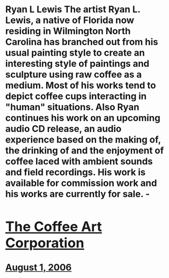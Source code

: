 # Ryan L Lewis The artist Ryan L. Lewis, a native of Florida now residing in Wilmington North Carolina has branched out from his usual painting style to create an interesting style of paintings and sculpture using raw coffee as a medium. Most of his works tend to depict coffee cups interacting in "human" situations. Also Ryan continues his work on an upcoming audio CD release, an audio experience based on the making of, the drinking of and the enjoyment of coffee laced with ambient sounds and field recordings. His work is available for commission work and his works are currently for sale. - [<h2>The Coffee Art Corporation</h2>August 1, 2006](https://ineedcoffee.com/the-coffee-art-corporation/)